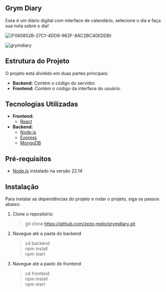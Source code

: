 ## Grym Diary

Esse é um diário digital com interface de calendário, selecione o dia e faça sua nota sobre o dia!

![{F065852B-27C1-4DD8-962F-8AC2BC40EDDB}](https://github.com/user-attachments/assets/b9592d36-bbf3-4b99-9566-7be7748f0433)


![grymdiary](https://github.com/user-attachments/assets/fe8038d1-d9c6-409c-9978-5db38f751d69)

## Estrutura do Projeto

O projeto está dividido em duas partes principais:

- **Backend:** Contém o código do servidor.
- **Frontend:** Contém o código da interface do usuário.

## Tecnologias Utilizadas

- **Frontend:**
  - [React](https://reactjs.org/)
- **Backend:**
  - [Node.js](https://nodejs.org/)
  - [Express](https://expressjs.com/)
  - [MongoDB](https://www.mongodb.com/)

## Pré-requisitos

- [Node.js](https://nodejs.org/) instalado na versão 22.14

## Instalação

Para instalar as dependências do projeto e rodar o projeto, siga os passos abaixo:

1. Clone o repositório:

   > git clone https://github.com/zezo-melo/grymdiary.git

2. Navegue até a pasta do backend

   > cd backend<br>
   > npm install<br>
   > npm start

3. Navegue até a pasto do frontend

   > cd frontend<br>
   > npm install<br>
   > npm start

